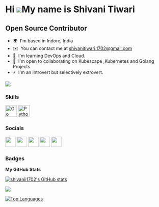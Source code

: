 Hi ![](https://user-images.githubusercontent.com/18350557/176309783-0785949b-9127-417c-8b55-ab5a4333674e.gif)My name is Shivani Tiwari
======================================================================================================================================

Open Source Contributor
-----------------------

* 🌍  I'm based in Indore, India
* ✉️  You can contact me at [shivanitiwari.1702@gmail.com](mailto:shivanishinu05@gmail.com)
* 🧠  I'm learning DevOps and Cloud.
* 🤝  I'm open to collaborating on Kubescape ,Kubernetes and Golang Projects.
* ⚡  I'm an introvert but selectively extrovert.

<a href="https://www.twitter.com/shivanistwt" target="_blank" rel="noreferrer"><img
src="https://img.shields.io/twitter/follow/shivanistwt?logo=twitter&style=for-the-badge&color=ffffff&labelColor=1c1917"
/></a>

### Skills


<p align="left">
<a href="https://go.dev/doc/" target="_blank" rel="noreferrer"><img src="https://raw.githubusercontent.com/danielcranney/readme-generator/main/public/icons/skills/go-colored.svg" width="36" height="36" alt="Go" /></a>
<a href="https://www.python.org/" target="_blank" rel="noreferrer"><img src="https://raw.githubusercontent.com/danielcranney/readme-generator/main/public/icons/skills/python-colored.svg" width="36" height="36" alt="Python" /></a>
</p>


### Socials

<p align="left"> <a href="https://discord.com/users/Shivani Tiwari#4856" target="_blank" rel="noreferrer"><img src="https://raw.githubusercontent.com/danielcranney/readme-generator/main/public/icons/socials/discord.svg" width="32" height="32" /></a> <a href="https://www.github.com/shivanii1702" target="_blank" rel="noreferrer"><img src="https://raw.githubusercontent.com/danielcranney/readme-generator/main/public/icons/socials/github.svg" width="32" height="32" /></a> <a href="https://shivaniii.hashnode.dev" target="_blank" rel="noreferrer"><img src="https://raw.githubusercontent.com/danielcranney/readme-generator/main/public/icons/socials/hashnode.svg" width="32" height="32" /></a> <a href="https://www.linkedin.com/in/shivani-tiwari-184886216/" target="_blank" rel="noreferrer"><img src="https://raw.githubusercontent.com/danielcranney/readme-generator/main/public/icons/socials/linkedin.svg" width="32" height="32" /></a> <a href="https://www.twitter.com/shivanistwt" target="_blank" rel="noreferrer"><img src="https://raw.githubusercontent.com/danielcranney/readme-generator/main/public/icons/socials/twitter.svg" width="32" height="32" /></a></p>

### Badges

<b>My GitHub Stats</b>

<a href="http://www.github.com/shivanii1702"><img src="https://github-readme-stats.vercel.app/api?username=shivanii1702&show_icons=true&hide=&count_private=true&title_color=ffffff&text_color=ffffff&icon_color=ffffff&bg_color=1c1917&hide_border=true&show_icons=true" alt="shivanii1702's GitHub stats" /></a>

<a href="http://www.github.com/shivanii1702"><img src="https://github-readme-streak-stats.herokuapp.com/?user=shivanii1702&stroke=ffffff&background=1c1917&ring=ffffff&fire=ffffff&currStreakNum=ffffff&currStreakLabel=ffffff&sideNums=ffffff&sideLabels=ffffff&dates=ffffff&hide_border=true" /></a>

<a href="https://github.com/shivanii1702" align="left"><img src="https://github-readme-stats.vercel.app/api/top-langs/?username=shivanii1702&langs_count=10&title_color=ffffff&text_color=ffffff&icon_color=ffffff&bg_color=1c1917&hide_border=true&locale=en&custom_title=Top%20%Languages" alt="Top Languages" /></a>
